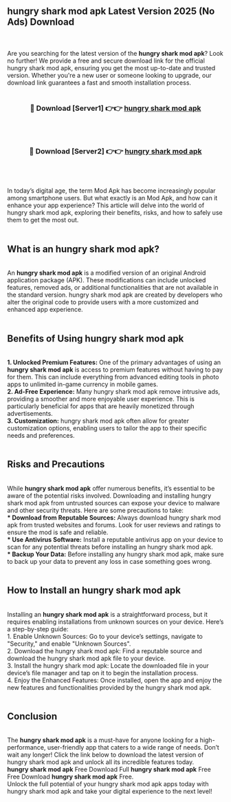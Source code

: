 ## hungry shark mod apk Latest Version 2025 (No Ads) Download
<br><br>
Are you searching for the latest version of the <strong>hungry shark mod apk</strong>? Look no further! We provide a free and secure download link for the official hungry shark mod apk, ensuring you get the most up-to-date and trusted version. Whether you're a new user or someone looking to upgrade, our download link guarantees a fast and smooth installation process.
<br>
<br>
<div align="center">
<h3>🔴 Download [Server1] 👉👉 <a href="https://modyolo.store/hungry_shark_mod_apk">hungry shark mod apk</a></h3><br>
<br>
<h3>🔴 Download [Server2] 👉👉 <a href="https://modyolo.store/hungry_shark_mod_apk">hungry shark mod apk</a></h3><br>
</div>
<br>
<br>
In today’s digital age, the term Mod Apk has become increasingly popular among smartphone users. But what exactly is an Mod Apk, and how can it enhance your app experience? This article will delve into the world of hungry shark mod apk, exploring their benefits, risks, and how to safely use them to get the most out.
<br>
<br>
<h2>What is an hungry shark mod apk?</h2>
<br>
An <strong>hungry shark mod apk</strong> is a modified version of an original Android application package (APK). These modifications can include unlocked features, removed ads, or additional functionalities that are not available in the standard version. hungry shark mod apk are created by developers who alter the original code to provide users with a more customized and enhanced app experience.
<br>
<br>
<h2>Benefits of Using hungry shark mod apk</h2>
<br>
<strong> 1. Unlocked Premium Features:</strong> One of the primary advantages of using an <strong>hungry shark mod apk</strong> is access to premium features without having to pay for them. This can include everything from advanced editing tools in photo apps to unlimited in-game currency in mobile games.
<br>
<strong> 2. Ad-Free Experience:</strong> Many hungry shark mod apk remove intrusive ads, providing a smoother and more enjoyable user experience. This is particularly beneficial for apps that are heavily monetized through advertisements.
<br>
<strong> 3. Customization:</strong> hungry shark mod apk often allow for greater customization options, enabling users to tailor the app to their specific needs and preferences.
<br>
<br>
<h2>Risks and Precautions</h2>
<br>
While <strong>hungry shark mod apk</strong> offer numerous benefits, it’s essential to be aware of the potential risks involved. Downloading and installing hungry shark mod apk from untrusted sources can expose your device to malware and other security threats. Here are some precautions to take:
<br>
<strong> * Download from Reputable Sources:</strong> Always download hungry shark mod apk from trusted websites and forums. Look for user reviews and ratings to ensure the mod is safe and reliable.
<br>
<strong> * Use Antivirus Software:</strong> Install a reputable antivirus app on your device to scan for any potential threats before installing an hungry shark mod apk.
<br>
<strong> * Backup Your Data:</strong> Before installing any hungry shark mod apk, make sure to back up your data to prevent any loss in case something goes wrong.
<br>
<br>
<h2>How to Install an hungry shark mod apk</h2>
<br>
Installing an <strong>hungry shark mod apk</strong> is a straightforward process, but it requires enabling installations from unknown sources on your device. Here’s a step-by-step guide:
<br>
 1. Enable Unknown Sources: Go to your device’s settings, navigate to "Security," and enable "Unknown Sources".
<br>
 2. Download the hungry shark mod apk: Find a reputable source and download the hungry shark mod apk file to your device.
<br>
 3. Install the hungry shark mod apk: Locate the downloaded file in your device’s file manager and tap on it to begin the installation process.
<br>
 4. Enjoy the Enhanced Features: Once installed, open the app and enjoy the new features and functionalities provided by the hungry shark mod apk.
<br>
<br>
<h2><strong>Conclusion</strong></h2>
<br>
The <strong>hungry shark mod apk</strong> is a must-have for anyone looking for a high-performance, user-friendly app that caters to a wide range of needs. Don’t wait any longer! Click the link below to download the latest version of hungry shark mod apk and unlock all its incredible features today.
<br>
<strong>hungry shark mod apk</strong> Free Download Full <strong>hungry shark mod apk</strong> Free Free Download <strong>hungry shark mod apk</strong> Free.
<br>
Unlock the full potential of your hungry shark mod apk apps today with hungry shark mod apk and take your digital experience to the next level!

